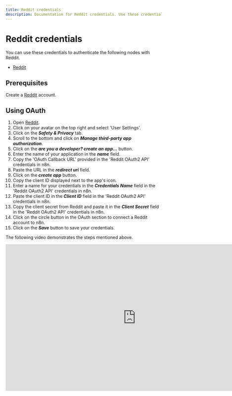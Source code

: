 ```yaml
---
title: Reddit credentials
description: Documentation for Reddit credentials. Use these credentials to authenticate Reddit in n8n, a workflow automation platform.
---
```


# Reddit credentials

You can use these credentials to authenticate the following nodes with Reddit.

- [Reddit](/integrations/builtin/app-nodes/n8n-nodes-base.reddit/)


## Prerequisites

Create a [Reddit](https://reddit.com/) account.

## Using OAuth

1. Open [Reddit](https://reddit.com).
2. Click on your avatar on the top right and select 'User Settings'.
3. Click on the ***Safety & Privacy*** tab.
4. Scroll to the bottom and click on ***Manage third-party app authorization***.
5. Click on the ***are you a developer? create an app...*** button.
6. Enter the name of your application in the ***name*** field.
7. Copy the 'OAuth Callback URL' provided in the 'Reddit OAuth2 API' credentials in n8n.
8. Paste the URL in the ***redirect uri*** field.
9. Click on the ***create app*** button.
10. Copy the client ID displayed next to the app's icon.
11. Enter a name for your credentials in the ***Credentials Name*** field in the 'Reddit OAuth2 API' credentials in n8n.
12. Paste the client ID in the ***Client ID*** field in the 'Reddit OAuth2 API' credentials in n8n.
13. Copy the client secret from Reddit and paste it in the ***Client Secret*** field in the 'Reddit OAuth2 API' credentials in n8n.
14. Click on the circle button in the OAuth section to connect a Reddit account to n8n.
15. Click on the ***Save*** button to save your credentials.

The following video demonstrates the steps mentioned above.

<div class="video-container">
<iframe width="840" height="472.5" src="https://www.youtube.com/embed/YpsxuUHonVE" frameborder="0" allow="accelerometer; autoplay; clipboard-write; encrypted-media; gyroscope; picture-in-picture" allowfullscreen></iframe>
</div>

